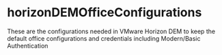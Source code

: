 # horizonDEMOfficeConfigurations
These are the configurations needed in VMware Horizon DEM to keep the default office configurations and credentials including Modern/Basic Authentication
